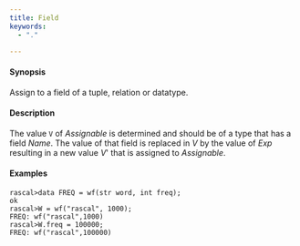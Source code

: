 ```yaml
---
title: Field
keywords:
  - "."

---
```


#### Synopsis

Assign to a field of a tuple, relation or datatype.

#### Description

The value `V` of _Assignable_ is determined and should be of a type that has a field _Name_.
The value of that field is replaced in _V_ by the value of _Exp_ resulting in a new value _V_' that is assigned to _Assignable_.

#### Examples


```rascal-shell
rascal>data FREQ = wf(str word, int freq);
ok
rascal>W = wf("rascal", 1000);
FREQ: wf("rascal",1000)
rascal>W.freq = 100000;
FREQ: wf("rascal",100000)
```


